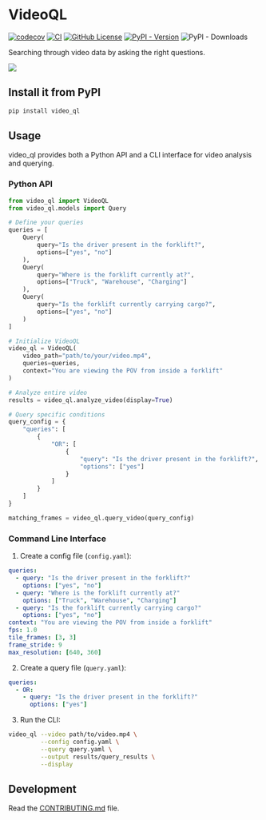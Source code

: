# VideoQL

[![codecov](https://codecov.io/gh/AdityaNG/video_ql/branch/main/graph/badge.svg?token=video_ql_token_here)](https://codecov.io/gh/AdityaNG/video_ql)
[![CI](https://github.com/AdityaNG/video_ql/actions/workflows/main.yml/badge.svg)](https://github.com/AdityaNG/video_ql/actions/workflows/main.yml)
[![GitHub License](https://img.shields.io/github/license/AdityaNG/video_ql)](https://github.com/AdityaNG/video_ql/blob/main/LICENSE)
[![PyPI - Version](https://img.shields.io/pypi/v/video_ql)](https://pypi.org/project/video_ql/)
![PyPI - Downloads](https://img.shields.io/pypi/dm/video_ql)

Searching through video data by asking the right questions.

<img src="https://raw.githubusercontent.com/AdityaNG/video_ql/main/assets/video_ql_forklift_demo.gif">

## Install it from PyPI

```bash
pip install video_ql
```

## Usage

video_ql provides both a Python API and a CLI interface for video analysis and querying.

### Python API

```python
from video_ql import VideoQL
from video_ql.models import Query

# Define your queries
queries = [
    Query(
        query="Is the driver present in the forklift?",
        options=["yes", "no"]
    ),
    Query(
        query="Where is the forklift currently at?",
        options=["Truck", "Warehouse", "Charging"]
    ),
    Query(
        query="Is the forklift currently carrying cargo?",
        options=["yes", "no"]
    )
]

# Initialize VideoQL
video_ql = VideoQL(
    video_path="path/to/your/video.mp4",
    queries=queries,
    context="You are viewing the POV from inside a forklift"
)

# Analyze entire video
results = video_ql.analyze_video(display=True)

# Query specific conditions
query_config = {
    "queries": [
        {
            "OR": [
                {
                    "query": "Is the driver present in the forklift?",
                    "options": ["yes"]
                }
            ]
        }
    ]
}

matching_frames = video_ql.query_video(query_config)
```

### Command Line Interface

1. Create a config file (`config.yaml`):
```yaml
queries:
  - query: "Is the driver present in the forklift?"
    options: ["yes", "no"]
  - query: "Where is the forklift currently at?"
    options: ["Truck", "Warehouse", "Charging"]
  - query: "Is the forklift currently carrying cargo?"
    options: ["yes", "no"]
context: "You are viewing the POV from inside a forklift"
fps: 1.0
tile_frames: [3, 3]
frame_stride: 9
max_resolution: [640, 360]
```

2. Create a query file (`query.yaml`):
```yaml
queries:
  - OR:
    - query: "Is the driver present in the forklift?"
      options: ["yes"]
```

3. Run the CLI:
```bash
video_ql --video path/to/video.mp4 \
         --config config.yaml \
         --query query.yaml \
         --output results/query_results \
         --display
```

## Development

Read the [CONTRIBUTING.md](CONTRIBUTING.md) file.
